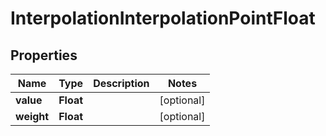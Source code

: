 
# InterpolationInterpolationPointFloat

## Properties
Name | Type | Description | Notes
------------ | ------------- | ------------- | -------------
**value** | **Float** |  |  [optional]
**weight** | **Float** |  |  [optional]



